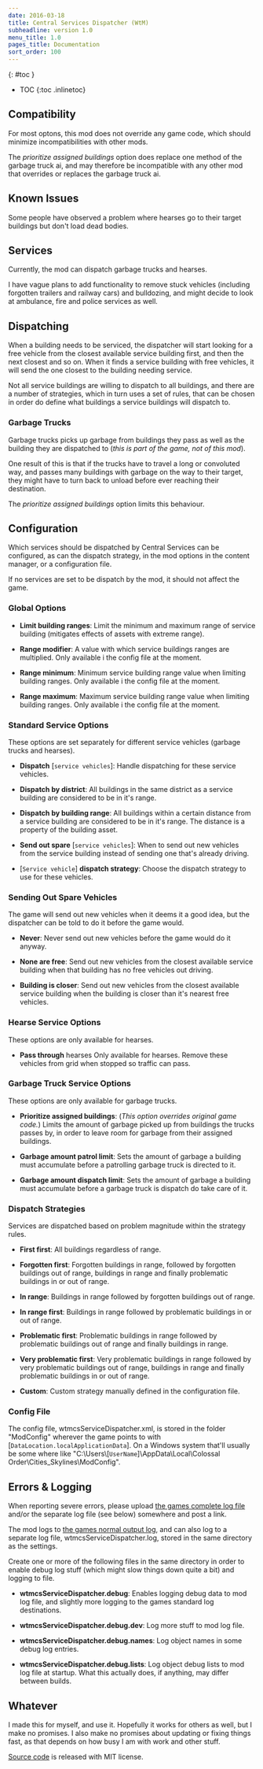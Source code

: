 ```yaml
---
date: 2016-03-18
title: Central Services Dispatcher (WtM)
subheadline: version 1.0
menu_title: 1.0
pages_title: Documentation
sort_order: 100
---
```

{: #toc }
*  TOC
{:toc .inlinetoc}

## Compatibility

For most optons, this mod does not override any game code, which should minimize incompatibilities with other mods.

The *prioritize assigned buildings* option does replace one method of the garbage truck ai, and may therefore be incompatible with any other mod that overrides or replaces the garbage truck ai.

## Known Issues

Some people have observed a problem where hearses go to their target buildings but don't load dead bodies.

## Services

Currently, the mod can dispatch garbage trucks and hearses.

I have vague plans to add functionality to remove stuck vehicles (including forgotten trailers and railway cars) and bulldozing, and might decide to look at ambulance, fire and police services as well.

## Dispatching

When a building needs to be serviced, the dispatcher will start looking for a free vehicle from the closest available service building first, and then the next closest and so on. When it finds a service building with free vehicles, it will send the one closest to the building needing service.

Not all service buildings are willing to dispatch to all buildings, and there are a number of strategies, which in turn uses a set of rules, that can be chosen in order do define what buildings a service buildings will dispatch to.

### Garbage Trucks

Garbage trucks picks up garbage from buildings they pass as well as the building they are dispatched to (*this is part of the game, not of this mod*).

One result of this is that if the trucks have to travel a long or convoluted way, and passes many buildings with garbage on the way to their target, they might have to turn back to unload before ever reaching their destination.

The *prioritize assigned buildings* option limits this behaviour.

## Configuration

Which services should be dispatched by Central Services can be configured, as can the dispatch strategy, in the mod options in the content manager, or a configuration file.

If no services are set to be dispatch by the mod, it should not affect the game.

### Global Options

- **Limit building ranges**: 
  Limit the minimum and maximum range of service building (mitigates effects of assets with extreme range).

- **Range modifier**: 
  A value with which service buildings ranges are multiplied. Only available i the config file at the moment.

- **Range minimum**: 
  Minimum service building range value when limiting building ranges. Only available i the config file at the moment.

- **Range maximum**: 
  Maximum service building range value when limiting building ranges. Only available i the config file at the moment.

### Standard Service Options

These options are set separately for different service vehicles (garbage trucks and hearses).

- **Dispatch** [`service vehicles`]: 
  Handle dispatching for these service vehicles.

- **Dispatch by district**: 
  All buildings in the same district as a service building are considered to be in it's range.

- **Dispatch by building range**: 
  All buildings within a certain distance from a service building are considered to be in it's range. The distance is a property of the building asset.

- **Send out spare** [`service vehicles`]: 
  When to send out new vehicles from the service building instead of sending one that's already driving. 

- [`Service vehicle`] **dispatch strategy**: 
  Choose the dispatch strategy to use for these vehicles.

### Sending Out Spare Vehicles

The game will send out new vehicles when it deems it a good idea, but the dispatcher can be told to do it before the game would.

- **Never**: 
  Never send out new vehicles before the game would do it anyway.

- **None are free**: 
  Send out new vehicles from the closest available service building when that building has no free vehicles out driving.

- **Building is closer**: 
  Send out new vehicles from the closest available service building when the building is closer than it's nearest free vehicles.

### Hearse Service Options

These options are only available for hearses.

- **Pass through** hearses
  Only available for hearses. Remove these vehicles from grid when stopped so traffic can pass.

### Garbage Truck Service Options

These options are only available for garbage trucks.

- **Prioritize assigned buildings**: 
  (*This option overrides original game code.*)
  Limits the amount of garbage picked up from buildings the trucks passes by, in order to leave room for garbage from their assigned buildings.

- **Garbage amount patrol limit**: 
  Sets the amount of garbage a building must accumulate before a patrolling garbage truck is directed to it.

- **Garbage amount dispatch limit**: 
  Sets the amount of garbage a building must accumulate before a garbage truck is dispatch do take care of it.

### Dispatch Strategies

Services are dispatched based on problem magnitude within the strategy rules.

- **First first**: 
  All buildings regardless of range.

- **Forgotten first**: 
  Forgotten buildings in range, followed by forgotten buildings out of range, buildings in range and finally problematic buildings in or out of range.

- **In range**: 
  Buildings in range followed by forgotten buildings out of range.

- **In range first**: 
  Buildings in range followed by problematic buildings in or out of range.

- **Problematic first**: 
  Problematic buildings in range followed by problematic buildings out of range and finally buildings in range.

- **Very problematic first**: 
  Very problematic buildings in range followed by very problematic buildings out of range, buildings in range and finally problematic buildings in or out of range.

- **Custom**: 
  Custom strategy manually defined in the configuration file.

### Config File

The config file, wtmcsServiceDispatcher.xml, is stored in the folder "ModConfig" wherever the game points to with [`DataLocation.localApplicationData`]. On a Windows system that'll usually be some where like "C:\\Users\\[`UserName`]\\AppData\\Local\\Colossal Order\\Cities\_Skylines\\ModConfig".

## Errors & Logging

When reporting severe errors, please upload [the games complete log file](http://steamcommunity.com/sharedfiles/filedetails/?id=463645931) and/or the separate log file (see below) somewhere and post a link.

The mod logs to [the games normal output log](http://steamcommunity.com/sharedfiles/filedetails/?id=463645931), and can also log to a separate log file, wtmcsServiceDispatcher.log, stored in the same directory as the settings.

Create one or more of the following files in the same directory in order to enable debug log stuff (which might slow things down quite a bit) and logging to file.

- **wtmcsServiceDispatcher.debug**: 
  Enables logging debug data to mod log file, and slightly more logging to the games standard log destinations.

- **wtmcsServiceDispatcher.debug.dev**: 
  Log more stuff to mod log file.

- **wtmcsServiceDispatcher.debug.names**: 
  Log object names in some debug log entries.

- **wtmcsServiceDispatcher.debug.lists**: 
  Log object debug lists to mod log file at startup. What this actually does, if anything, may differ between builds.

## Whatever

I made this for myself, and use it. Hopefully it works for others as well, but I make no promises.
I also make no promises about updating or fixing things fast, as that depends on how busy I am with work and other stuff.

[Source code](https://github.com/DinkyToyz/wtmcsServiceDispatcher) is released with MIT license.